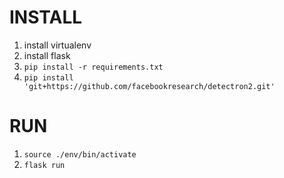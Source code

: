 

# INSTALL 
1. install virtualenv
2. install flask
3. `pip install -r requirements.txt`
4. `pip install 'git+https://github.com/facebookresearch/detectron2.git'`

# RUN 
1. `source ./env/bin/activate`
2. `flask run`